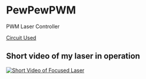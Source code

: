 # PewPewPWM
PWM Laser Controller

[Circuit Used](Circuit/circuit.png)

## Short video of my laser in operation

[![Short Video of Focused Laser](https://img.youtube.com/vi/cXQKUah9bkY/0.jpg)](https://www.youtube.com/shorts/cXQKUah9bkY)


